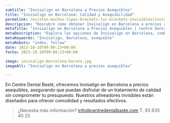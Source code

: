 ```yaml
---
subtitle: "Invisalign en Barcelona a Precios Asequibles"
title: "Invisalign en Barcelona: Calidad y Asequibilidad"
permalink: /existen-muchos-tipos-brackets-los-brackets-invisibles/invisalign-barcelona-barato/
descripcion: "Descubre cómo obtener Invisalign en Barcelona a precios asequibles sin comprometer la calidad."
metaTitle: "Invisalign en Barcelona a Precios Asequibles | Centre Dental Basté"
metaDescription: "Explora las opciones de Invisalign en Barcelona, combinando calidad y asequibilidad para tu tratamiento dental."
metaKeywords: "Invisalign, Barcelona, asequible"
metaRobots: "index, follow"
date: 2023-10-10T09:00:23+00:00
fecha: 2023-10-10T09:00:23+00:00

image: invisalign-barcelona-barato.jpg
imageAlt: "Invisalign en Barcelona a precios asequibles"

---
```


En Centre Dental Basté, ofrecemos Invisalign en Barcelona a precios asequibles, asegurando que puedas disfrutar de un tratamiento de calidad sin comprometer tu presupuesto. Nuestros alineadores invisibles están diseñados para ofrecer comodidad y resultados efectivos.

>¿Necesita más información?
>info@centredentalbaste.com
> T. 93 635 40 25